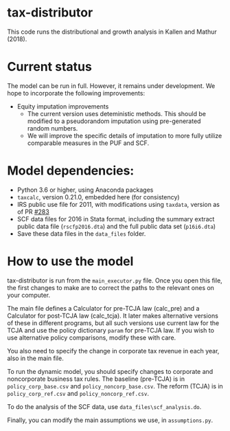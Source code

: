 # tax-distributor

This code runs the distributional and growth analysis in Kallen and Mathur (2018). 

# Current status

The model can be run in full. However, it remains under development. We hope to incorporate the following improvements:
 - Equity imputation improvements
   - The current version uses deteministic methods. This should be modified to a pseudorandom imputation using pre-generated random numbers.
   - We will improve the specific details of imputation to more fully utilize comparable measures in the PUF and SCF. 

# Model dependencies:
 - Python 3.6 or higher, using Anaconda packages
 - `taxcalc`, version 0.21.0, embedded here (for consistency)
 - IRS public use file for 2011, with modifications using `taxdata`, version as of PR [#283](https://github.com/PSLmodels/taxdata/pull/283)
 - SCF data files for 2016 in Stata format, including the summary extract public data file (`rscfp2016.dta`) and the full public data set (`p16i6.dta`)
 - Save these data files in the `data_files` folder.

# How to use the model

tax-distributor is run from the `main_executor.py` file. Once you open this file, the first changes to make are to correct the paths to the relevant ones on your computer.

The main file defines a Calculator for pre-TCJA law (calc_pre) and a Calculator for post-TCJA law (calc_tcja). It later makes alternative versions of these in different programs, but all such versions use current law for the TCJA and use the policy dictionary `param` for pre-TCJA law. If you wish to use alternative policy comparisons, modify these with care.

You also need to specify the change in corporate tax revenue in each year, also in the main file.

To run the dynamic model, you should specify changes to corporate and noncorporate business tax rules. The baseline (pre-TCJA) is in `policy_corp_base.csv` and `policy_noncorp_base.csv`. The reform (TCJA) is in `policy_corp_ref.csv` and `policy_noncorp_ref.csv`. 

To do the analysis of the SCF data, use `data_files\scf_analysis.do`.

Finally, you can modify the main assumptions we use, in `assumptions.py`. 




